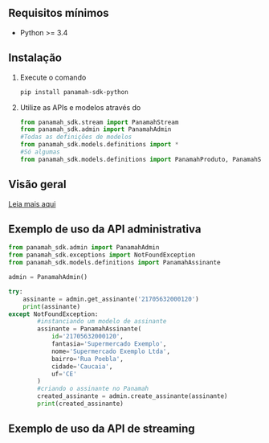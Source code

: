 ## Requisitos mínimos

- Python >= 3.4

## Instalação

1. Execute o comando

   ```bash
   pip install panamah-sdk-python
   ```

2. Utilize as APIs e modelos através do
   ```python
   from panamah_sdk.stream import PanamahStream
   from panamah_sdk.admin import PanamahAdmin
   #Todas as definições de modelos
   from panamah_sdk.models.definitions import *
   #Só algumas
   from panamah_sdk.models.definitions import PanamahProduto, PanamahSecao
   ```

## Visão geral

[Leia mais aqui](https://github.com/casamagalhaes/panamah-sdk-python/wiki/Visão-geral)

## Exemplo de uso da API administrativa

```python
from panamah_sdk.admin import PanamahAdmin
from panamah_sdk.exceptions import NotFoundException
from panamah_sdk.models.definitions import PanamahAssinante

admin = PanamahAdmin()

try:
    assinante = admin.get_assinante('21705632000120')
    print(assinante)
except NotFoundException:
        #instanciando um modelo de assinante
        assinante = PanamahAssinante(
            id='21705632000120',
            fantasia='Supermercado Exemplo',
            nome='Supermercado Exemplo Ltda',
            bairro='Rua Poebla',
            cidade='Caucaia',
            uf='CE'
        )
        #criando o assinante no Panamah
        created_assinante = admin.create_assinante(assinante)
        print(created_assinante)
```

## Exemplo de uso da API de streaming
